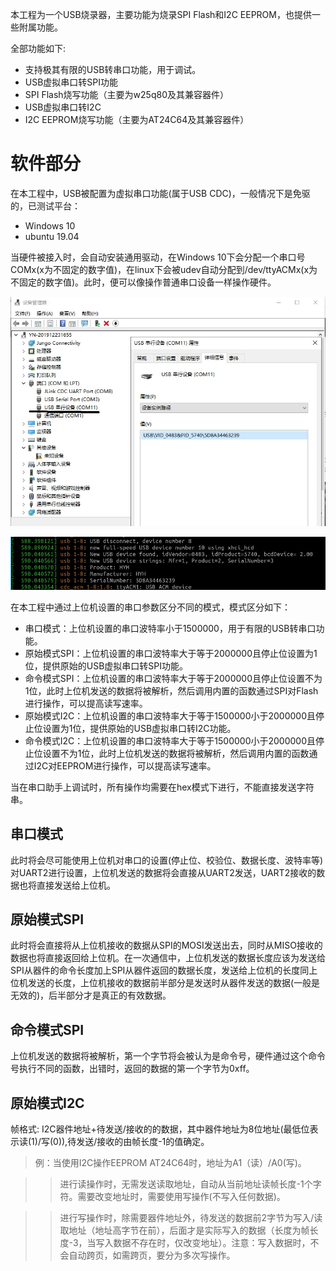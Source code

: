 本工程为一个USB烧录器，主要功能为烧录SPI Flash和I2C EEPROM，也提供一些附属功能。

全部功能如下:

* 支持极其有限的USB转串口功能，用于调试。
* USB虚拟串口转SPI功能
* SPI Flash烧写功能（主要为w25q80及其兼容器件）
* USB虚拟串口转I2C
* I2C EEPROM烧写功能（主要为AT24C64及其兼容器件）

# 软件部分

在本工程中，USB被配置为虚拟串口功能(属于USB CDC)，一般情况下是免驱的，已测试平台：

* Windows 10
* ubuntu 19.04

当硬件被接入时，会自动安装通用驱动，在Windows 10下会分配一个串口号COMx(x为不固定的数字值)，在linux下会被udev自动分配到/dev/ttyACMx(x为不固定的数字值)。此时，便可以像操作普通串口设备一样操作硬件。

![windows识别CDC ACM设备](windows_com.jpg)

![linux识别CDC ACM设备](linux_ttyacm.jpg)


在本工程中通过上位机设置的串口参数区分不同的模式，模式区分如下：

* 串口模式：上位机设置的串口波特率小于1500000，用于有限的USB转串口功能。
* 原始模式SPI：上位机设置的串口波特率大于等于2000000且停止位设置为1位，提供原始的USB虚拟串口转SPI功能。
* 命令模式SPI：上位机设置的串口波特率大于等于2000000且停止位设置不为1位，此时上位机发送的数据将被解析，然后调用内置的函数通过SPI对Flash进行操作，可以提高读写速率。
* 原始模式I2C：上位机设置的串口波特率大于等于1500000小于2000000且停止位设置为1位，提供原始的USB虚拟串口转I2C功能。
* 命令模式I2C：上位机设置的串口波特率大于等于1500000小于2000000且停止位设置不为1位，此时上位机发送的数据将被解析，然后调用内置的函数通过I2C对EEPROM进行操作，可以提高读写速率。

当在串口助手上调试时，所有操作均需要在hex模式下进行，不能直接发送字符串。

## 串口模式

此时将会尽可能使用上位机对串口的设置(停止位、校验位、数据长度、波特率等)对UART2进行设置，上位机发送的数据将会直接从UART2发送，UART2接收的数据也将直接发送给上位机。

## 原始模式SPI

此时将会直接将从上位机接收的数据从SPI的MOSI发送出去，同时从MISO接收的数据也将直接返回给上位机。在一次通信中，上位机发送的数据长度应该为发送给SPI从器件的命令长度加上SPI从器件返回的数据长度，发送给上位机的长度同上位机发送的长度，上位机接收的数据前半部分是发送时从器件发送的数据(一般是无效的)，后半部分才是真正的有效数据。

## 命令模式SPI

上位机发送的数据将被解析，第一个字节将会被认为是命令号，硬件通过这个命令号执行不同的函数，出错时，返回的数据的第一个字节为0xff。

## 原始模式I2C

帧格式: I2C器件地址+待发送/接收的的数据，其中器件地址为8位地址(最低位表示读(1)/写(0)),待发送/接收的由帧长度-1的值确定。

>例：当使用I2C操作EEPROM AT24C64时，地址为A1（读）/A0(写)。

>> 进行读操作时，无需发送读取地址，自动从当前地址读帧长度-1个字符。需要改变地址时，需要使用写操作(不写入任何数据)。

>> 进行写操作时，除需要器件地址外，待发送的数据前2字节为写入/读取地址（地址高字节在前），后面才是实际写入的数据（长度为帧长度-3，当写入数据不存在时，仅改变地址）。注意：写入数据时，不会自动跨页，如需跨页，要分为多次写操作。
